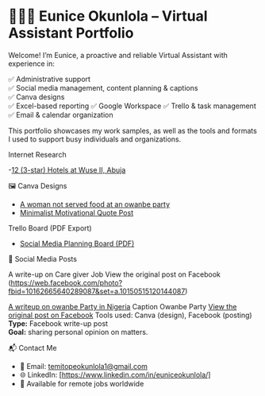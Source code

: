 # 👩🏽‍💻 Eunice Okunlola – Virtual Assistant Portfolio

Welcome! I’m Eunice, a proactive and reliable Virtual Assistant with experience in:

✅ Administrative support  
✅ Social media management, content planning & captions  
✅ Canva designs  
✅ Excel-based reporting
✅ Google Workspace
✅ Trello & task management  
✅ Email & calendar organization

This portfolio showcases my work samples, as well as  the tools and formats I used to support busy individuals and organizations.

Internet Research

-[12 (3-star) Hotels at Wuse II, Abuja](https://docs.google.com/spreadsheets/d/1CrbkyBCCt7uo5_zNkd0DSXQHJHPTY3T_P4dgEjthKw8/edit?gid=598885478#gid=598885478)
  

🖼️ Canva Designs
-  [A woman not served food at an owanbe party](https://github.com/Eunice547/Eunice-Virtual-assistant-Portfolio/blob/main/A%20woman%20not%20served%20food%20at%20an%20owanbe%20party.png)
- [Minimalist Motivational Quote Post](https://github.com/Eunice547/Eunice-Virtual-assistant-Portfolio/blob/main/Black%20White%20Minimalist%20Motivational%20Quotes%20Instagram%20Post%20(1).png)

Trello Board (PDF Export)
- [Social Media Planning Board (PDF)](https://github.com/Eunice547/Eunice-Virtual-assistant-Portfolio/blob/main/My%20board%20on%20Trello.pdf)

📱 Social Media Posts

A write-up on Care giver Job
View the original post on Facebook (https://web.facebook.com/photo?fbid=10162665640289087&set=a.10150515120144087)

[A writeup on owanbe Party in Nigeria](https://github.com/Eunice547/Eunice-Virtual-assistant-Portfolio/blob/main/A%20woman%20not%20served%20food%20at%20an%20owanbe%20party.png)
Caption
Owanbe Party
[View the original post on Facebook](https://web.facebook.com/photo?fbid=10162775575534087&set=a.10150515120144087)
Tools used: Canva (design), Facebook (posting)  
**Type:** Facebook write-up post  
**Goal:** sharing personal opinion on matters.

 📬 Contact Me

- 📧 Email: temitopeokunlola1@gmail.com 
- 🌐 LinkedIn: [https://www.linkedin.com/in/euniceokunlola/]  
- 📍 Available for remote jobs worldwide

